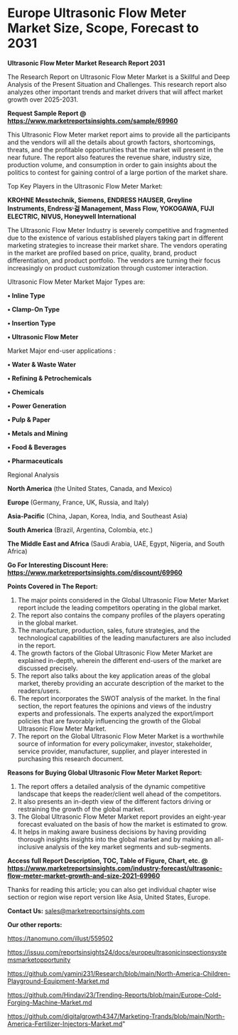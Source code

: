 # Europe Ultrasonic Flow Meter Market Size, Scope, Forecast to 2031

<strong>Ultrasonic Flow Meter Market Research Report 2031</strong>

The Research Report on Ultrasonic Flow Meter Market is a Skillful and Deep Analysis of the Present Situation and Challenges. This research report also analyzes other important trends and market drivers that will affect market growth over 2025-2031.

<strong>Request Sample Report @ <a href=https://www.marketreportsinsights.com/sample/69960>https://www.marketreportsinsights.com/sample/69960</a></strong>

This Ultrasonic Flow Meter market report aims to provide all the participants and the vendors will all the details about growth factors, shortcomings, threats, and the profitable opportunities that the market will present in the near future. The report also features the revenue share, industry size, production volume, and consumption in order to gain insights about the politics to contest for gaining control of a large portion of the market share.

Top Key Players in the Ultrasonic Flow Meter Market:

<strong>KROHNE Messtechnik, Siemens, ENDRESS HAUSER, Greyline Instruments, Endressᶫ걺 Management, Mass Flow, YOKOGAWA, FUJI ELECTRIC, NIVUS, Honeywell International</strong>

The Ultrasonic Flow Meter Industry is severely competitive and fragmented due to the existence of various established players taking part in different marketing strategies to increase their market share. The vendors operating in the market are profiled based on price, quality, brand, product differentiation, and product portfolio. The vendors are turning their focus increasingly on product customization through customer interaction.

Ultrasonic Flow Meter Market Major Types are:

<strong>• Inline Type

• Clamp-On Type

• Insertion Type

• Ultrasonic Flow Meter</strong>

Market Major end-user applications :

<strong>• Water & Waste Water

• Refining & Petrochemicals

• Chemicals

• Power Generation

• Pulp & Paper

• Metals and Mining

• Food & Beverages

• Pharmaceuticals</strong>

Regional Analysis

</u><strong><b>North America</b></strong> (the United States, Canada, and Mexico)

<strong><b>Europe </b></strong>(Germany, France, UK, Russia, and Italy)

<strong><b>Asia-Pacific</b></strong> (China, Japan, Korea, India, and Southeast Asia)

<strong><b>South America</b></strong> (Brazil, Argentina, Colombia, etc.)

<strong><b>The Middle East and Africa</b></strong> (Saudi Arabia, UAE, Egypt, Nigeria, and South Africa)

<strong>Go For Interesting Discount Here: <a href=https://www.marketreportsinsights.com/discount/69960>https://www.marketreportsinsights.com/discount/69960</a></strong>

<strong>Points Covered in The Report:</strong>
<ol>
  <li>The major points considered in the Global Ultrasonic Flow Meter Market report include the leading competitors operating in the global market.</li>
  <li>The report also contains the company profiles of the players operating in the global market.</li>
  <li>The manufacture, production, sales, future strategies, and the technological capabilities of the leading manufacturers are also included in the report.</li>
  <li>The growth factors of the Global Ultrasonic Flow Meter Market are explained in-depth, wherein the different end-users of the market are discussed precisely.</li>
  <li>The report also talks about the key application areas of the global market, thereby providing an accurate description of the market to the readers/users.</li>
  <li>The report incorporates the SWOT analysis of the market. In the final section, the report features the opinions and views of the industry experts and professionals. The experts analyzed the export/import policies that are favorably influencing the growth of the Global Ultrasonic Flow Meter Market.</li>
  <li>The report on the Global Ultrasonic Flow Meter Market is a worthwhile source of information for every policymaker, investor, stakeholder, service provider, manufacturer, supplier, and player interested in purchasing this research document.</li>
</ol>
<strong>Reasons for Buying Global Ultrasonic Flow Meter Market Report:</strong>

<ol>
  <li>The report offers a detailed analysis of the dynamic competitive landscape that keeps the reader/client well ahead of the competitors.</li>
  <li>It also presents an in-depth view of the different factors driving or restraining the growth of the global market.</li>
  <li>The Global Ultrasonic Flow Meter Market report provides an eight-year forecast evaluated on the basis of how the market is estimated to grow.</li>
  <li>It helps in making aware business decisions by having providing thorough insights insights into the global market and by making an all-inclusive analysis of the key market segments and sub-segments.</li>
</ol>
<strong>Access full Report Description, TOC, Table of Figure, Chart, etc. @ <a href=https://www.marketreportsinsights.com/industry-forecast/ultrasonic-flow-meter-market-growth-and-size-2021-69960>https://www.marketreportsinsights.com/industry-forecast/ultrasonic-flow-meter-market-growth-and-size-2021-69960</a></strong>


Thanks for reading this article; you can also get individual chapter wise section or region wise report version like Asia, United States, Europe.

<strong>Contact Us:</strong>
sales@marketreportsinsights.com

<strong>Our other reports:</strong>

<a href=https://tanomuno.com/illust/559502>https://tanomuno.com/illust/559502</a>

<a href=https://issuu.com/reportsinsights24/docs/europeultrasonicinspectionsystemsmarketopportunity>https://issuu.com/reportsinsights24/docs/europeultrasonicinspectionsystemsmarketopportunity</a>

<a href=https://github.com/yamini231/Research/blob/main/North-America-Children-Playground-Equipment-Market.md>https://github.com/yamini231/Research/blob/main/North-America-Children-Playground-Equipment-Market.md</a>

<a href=https://github.com/Hindavi23/Trending-Reports/blob/main/Europe-Cold-Forging-Machine-Market.md>https://github.com/Hindavi23/Trending-Reports/blob/main/Europe-Cold-Forging-Machine-Market.md</a>

<a href=https://github.com/digitalgrowth4347/Marketing-Trands/blob/main/North-America-Fertilizer-Injectors-Market.md>https://github.com/digitalgrowth4347/Marketing-Trands/blob/main/North-America-Fertilizer-Injectors-Market.md</a>"
